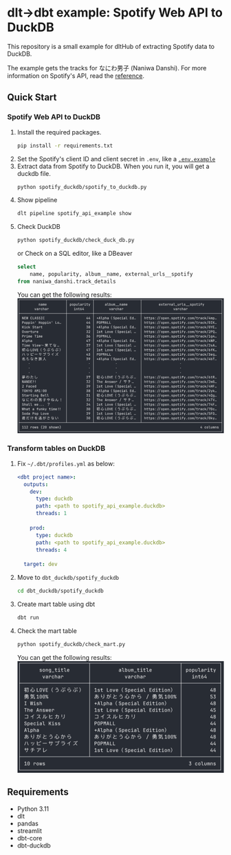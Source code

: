 # dlt→dbt example: Spotify Web API to DuckDB

This repository is a small example for dltHub of extracting Spotify data to DuckDB.

The example gets the tracks for なにわ男子 (Naniwa Danshi). For more information on Spotify's API, read the [reference](https://developer.spotify.com/documentation/web-api/reference/get-track).


## Quick Start
### Spotify Web API to DuckDB
1. Install the required packages.
    ```bash
    pip install -r requirements.txt
    ```
2. Set the Spotify's client ID and client secret in `.env`, like a [`.env.example`](spotify_duckdb/.env.example)
3. Extract data from Spotify to DuckDB. When you run it, you will get a duckdb file.
   ```bash
   python spotify_duckdb/spotify_to_duckdb.py
   ```
4. Show pipeline
   ```bash
   dlt pipeline spotify_api_example show
   ```
5. Check DuckDB
   ```bash
   python spotify_duckdb/check_duck_db.py
   ```
   or Check on a SQL editor, like a DBeaver
   ```sql
   select
       name, popularity, album__name, external_urls__spotify
   from naniwa_danshi.track_details
   ```
   You can get the following results:
   ![](./materials/duckdb_result_example.png)

### Transform tables on DuckDB
1. Fix `~/.dbt/profiles.yml` as below:
   ```yaml
   <dbt project name>:
     outputs:
       dev:
         type: duckdb
         path: <path to spotify_api_example.duckdb>
         threads: 1
   
       prod:
         type: duckdb
         path: <path to spotify_api_example.duckdb>
         threads: 4
   
     target: dev
   ```
2. Move to `dbt_duckdb/spotify_duckdb`
   ```bash
   cd dbt_duckdb/spotify_duckdb
   ```
3. Create mart table using dbt
   ```bash
   dbt run
   ```
4. Check the mart table
   ```bash
   python spotify_duckdb/check_mart.py
   ```
   You can get the following results:
   ![](./materials/dbt_mart_example.png)

## Requirements
- Python 3.11
- dlt
- pandas
- streamlit
- dbt-core
- dbt-duckdb
   